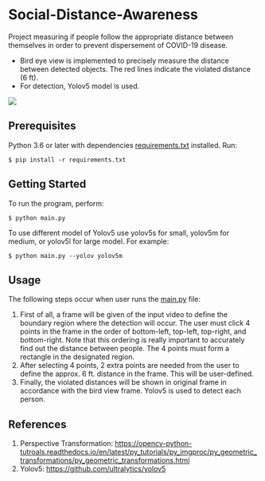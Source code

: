 # Social-Distance-Awareness
Project measuring if people follow the appropriate distance between themselves in order to prevent dispersement of COVID-19 disease.

- Bird eye view is implemented to precisely measure the distance between detected objects. The red lines indicate the violated distance (6 ft).
- For detection, Yolov5 model is used.

<img src='imgs/SDAware.gif'>

## Prerequisites

Python 3.6 or later with dependencies [requirements.txt](requirements.txt) installed. Run:

```
$ pip install -r requirements.txt
```

## Getting Started

To run the program, perform:

```
$ python main.py
```

To use different model of Yolov5 use yolov5s for small, yolov5m for medium, or yolov5l for large model. For example:

```
$ python main.py --yolov yolov5m
```

## Usage


The following steps occur when user runs the [main.py](main.py) file:

1. First of all, a frame will be given of the input video to define the boundary region where the detection will occur. The user must click 4 points in the frame in the order of bottom-left, top-left, top-right, and bottom-right. Note that this ordering is really important to accurately find out the distance between people. The 4 points must form a rectangle in the designated region. 
2. After selecting 4 points, 2 extra points are needed from the user to define the approx. 6 ft. distance in the frame. This will be user-defined.
3. Finally, the violated distances will be shown in original frame in accordance with the bird view frame. Yolov5 is used to detect each person.

## References

1. Perspective Transformation: https://opencv-python-tutroals.readthedocs.io/en/latest/py_tutorials/py_imgproc/py_geometric_transformations/py_geometric_transformations.html
2. Yolov5: https://github.com/ultralytics/yolov5
